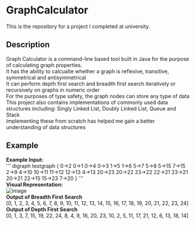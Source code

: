 # GraphCalculator
This is the repository for a project I completed at university.

## Description
Graph Calculator is a command-line based tool built in Java for the purpose of calculating graph properties. <br>
It has the ability to calcualte whether a graph is reflexive, transitive, symmetrical and antisymmetrical <br>
It can perform depth first search and breadth first search iteratively or recursively on graphs in numeric order <br>
For the purposes of type safety, the graph nodes can store any type of data <br>
This project also contains implementations of commonly used data structures including: Singly Linked List, Doubly Linked List, Queue and Stack <br>
Implementing these from scratch has helped me gain a better understanding of data structures

## Example
**Example Input:** <br>
'''
digraph testgraph {
 0->2
 0->1
 0->4
 0->3
 1->5
 1->6
 5->7
 5->8
 5->15
 7->15
 2->9
 4->10
 10->11
 11->12
 12->13
 4->13
 20->23
 20->22
 23->22
 22->21
 23->21
 20->21
 22->15
 15->23
 7->20
}
'''
<br>
**Visual Representation:**<br>
![image](https://github.com/noahblob/GraphCalculator/assets/107817272/1be8041e-084a-4bce-93d6-65968a9825f5)
<br>
**Output of Breadth First Search** <br>
[0, 1, 2, 3, 4, 5, 6, 7, 8, 9, 10, 11, 12, 13, 14, 15, 16, 17, 18, 19, 20, 21, 22, 23, 24]
<br>
**Output of Depth First Search** <br>
[0, 1, 3, 7, 15, 19, 22, 24, 8, 4, 9, 16, 20, 23, 10, 2, 5, 11, 17, 21, 12, 6, 13, 18, 14]
